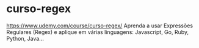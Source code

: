 # curso-regex
https://www.udemy.com/course/curso-regex/
Aprenda a usar Expressões Regulares (Regex) e aplique em várias linguagens: Javascript, Go, Ruby, Python, Java...
